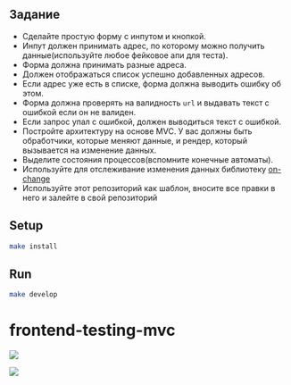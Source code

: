 ## Задание

* Сделайте простую форму с инпутом и кнопкой.
* Инпут должен принимать адрес, по которому можно получить данные(используйте любое фейковое апи для теста).
* Форма должна принимать разные адреса.
* Должен отображаться список успешно добавленных адресов.
* Если адрес уже есть в списке, форма должна выводить ошибку об этом.
* Форма должна проверять на валидность `url` и выдавать текст с ошибкой если он не валиден.
* Если запрос упал с ошибкой, должен выводиться текст с ошибкой.
* Постройте архитектуру на основе MVC. У вас должны быть обработчики, которые меняют данные, и рендер, который вызывается на изменение данных.
* Выделите состояния процессов(вспомните конечные автоматы).
* Используйте для отслеживание изменения данных библиотеку [on-change](https://www.npmjs.com/package/on-change )
* Используйте этот репозиторий как шаблон, вносите все правки в него и залейте в свой репозиторий

## Setup

```sh
make install
```

## Run

```sh
make develop
```

# frontend-testing-mvc

<a href="https://codeclimate.com/github/Saga6569/frontend-testing-mvc/maintainability"><img src="https://api.codeclimate.com/v1/badges/3e918f2b4ae471fa7b26/maintainability" /></a>

<a href="https://codeclimate.com/github/Saga6569/frontend-testing-mvc/test_coverage"><img src="https://api.codeclimate.com/v1/badges/3e918f2b4ae471fa7b26/test_coverage" /></a>